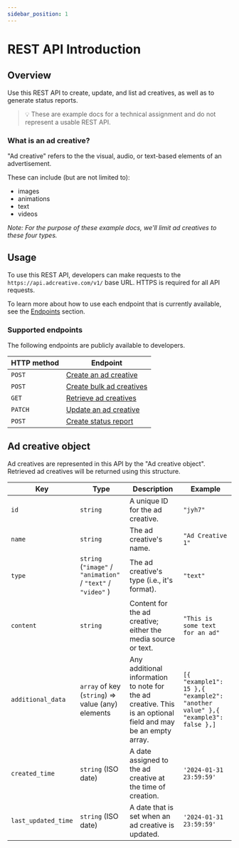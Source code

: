 ```yaml
---
sidebar_position: 1
---
```


# REST API Introduction

## Overview

Use this REST API to create, update, and list ad creatives, as well as to generate status reports.

> 💡 These are example docs for a technical assignment and do not represent a usable REST API.

### What is an ad creative?

"Ad creative" refers to the the visual, audio, or text-based elements of an advertisement.

These can include (but are not limited to):

- images
- animations
- text
- videos

_Note: For the purpose of these example docs, we'll limit ad creatives to these four types._

## Usage

To use this REST API, developers can make requests to the `https://api.adcreative.com/v1/` base URL. HTTPS is required for all API requests.

To learn more about how to use each endpoint that is currently available, see the [Endpoints](./category/endpoints) section.

### Supported endpoints

The following endpoints are publicly available to developers.

| HTTP method | Endpoint                                                         |
| ----------- | ---------------------------------------------------------------- |
| `POST`      | [Create an ad creative](./endpoints/create-an-ad-creative)       |
| `POST`      | [Create bulk ad creatives](./endpoints/create-bulk-ad-creatives) |
| `GET`       | [Retrieve ad creatives](./endpoints/retrieve-ad-creatives)       |
| `PATCH`     | [Update an ad creative](./endpoints/update-an-ad-creative)       |
| `POST`      | [Create status report](./endpoints/create-status-report)         |

## Ad creative object

Ad creatives are represented in this API by the "Ad creative object". Retrieved ad creatives will be returned using this structure.

| Key                 | Type                                                         | Description                                                                                                  | Example                                                                       |
| ------------------- | ------------------------------------------------------------ | ------------------------------------------------------------------------------------------------------------ | ----------------------------------------------------------------------------- |
| `id`                | `string`                                                     | A unique ID for the ad creative.                                                                             | `"jyh7"`                                                                      |
| `name`              | `string`                                                     | The ad creative's name.                                                                                      | `"Ad Creative 1"`                                                             |
| `type`              | `string` (`"image"` / `"animation"` / `"text"` / `"video"` ) | The ad creative's type (i.e., it's format).                                                                  | `"text"`                                                                      |
| `content`           | `string`                                                     | Content for the ad creative; either the media source or text.                                                | `"This is some text for an ad"`                                               |
| `additional_data`   | `array` of key (`string`) ⇒ value (any) elements             | Any additional information to note for the ad creative. This is an optional field and may be an empty array. | `[{ "example1": 15 },{ "example2": "another value" },{ "example3": false },]` |
| `created_time`      | `string` (ISO date)                                          | A date assigned to the ad creative at the time of creation.                                                  | `'2024-01-31 23:59:59'`                                                       |
| `last_updated_time` | `string` (ISO date)                                          | A date that is set when an ad creative is updated.                                                           | `'2024-01-31 23:59:59'`                                                       |
